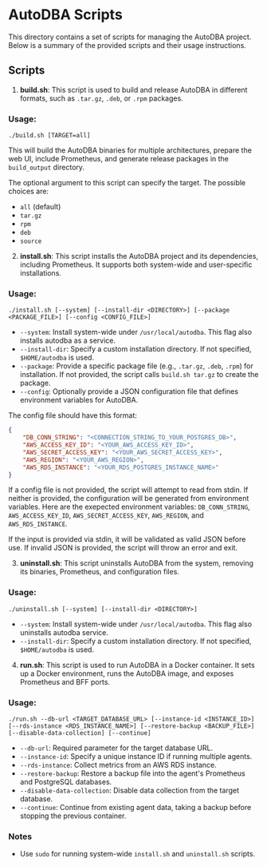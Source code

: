 
# AutoDBA Scripts

This directory contains a set of scripts for managing the AutoDBA project. Below is a summary of the provided scripts and their usage instructions.

## Scripts

1. **build.sh**: This script is used to build and release AutoDBA in different formats, such as `.tar.gz`, `.deb`, or `.rpm` packages.

### Usage:
```
./build.sh [TARGET=all]
```
This will build the AutoDBA binaries for multiple architectures, prepare the web UI, include Prometheus, and generate release packages in the `build_output` directory.

The optional argument to this script can specify the target. The possible choices are:
 - `all` (default)
 - `tar.gz`
 - `rpm`
 - `deb`
 - `source`

2. **install.sh**: This script installs the AutoDBA project and its dependencies, including Prometheus. It supports both system-wide and user-specific installations.

### Usage:
```
./install.sh [--system] [--install-dir <DIRECTORY>] [--package <PACKAGE_FILE>] [--config <CONFIG_FILE>]
```
- `--system`: Install system-wide under `/usr/local/autodba`. This flag also installs autodba as a service.
- `--install-dir`: Specify a custom installation directory. If not specified, `$HOME/autodba` is used.
- `--package`: Provide a specific package file (e.g., `.tar.gz`, `.deb`, `.rpm`) for installation. If not provided, the script calls `build.sh tar.gz` to create the package.
- `--config`: Optionally provide a JSON configuration file that defines environment variables for AutoDBA.

The config file should have this format:
```json
{
    "DB_CONN_STRING": "<CONNECTION_STRING_TO_YOUR_POSTGRES_DB>",
    "AWS_ACCESS_KEY_ID": "<YOUR_AWS_ACCESS_KEY_ID>",
    "AWS_SECRET_ACCESS_KEY": "<YOUR_AWS_SECRET_ACCESS_KEY>",
    "AWS_REGION": "<YOUR_AWS_REGION>",
    "AWS_RDS_INSTANCE": "<YOUR_RDS_POSTGRES_INSTANCE_NAME>"
}
```

If a config file is not provided, the script will attempt to read from stdin. If neither is provided, the configuration will be generated from environment variables. Here are the exepected environment variables: `DB_CONN_STRING`, `AWS_ACCESS_KEY_ID`, `AWS_SECRET_ACCESS_KEY`, `AWS_REGION`, and `AWS_RDS_INSTANCE`.

If the input is provided via stdin, it will be validated as valid JSON before use. If invalid JSON is provided, the script will throw an error and exit.

3. **uninstall.sh**: This script uninstalls AutoDBA from the system, removing its binaries, Prometheus, and configuration files.

### Usage:
```
./uninstall.sh [--system] [--install-dir <DIRECTORY>]
```
- `--system`: Install system-wide under `/usr/local/autodba`. This flag also uninstalls autodba service.
- `--install-dir`: Specify a custom installation directory. If not specified, `$HOME/autodba` is used.

4. **run.sh**: This script is used to run AutoDBA in a Docker container. It sets up a Docker environment, runs the AutoDBA image, and exposes Prometheus and BFF ports.

### Usage:
```
./run.sh --db-url <TARGET_DATABASE_URL> [--instance-id <INSTANCE_ID>] [--rds-instance <RDS_INSTANCE_NAME>] [--restore-backup <BACKUP_FILE>] [--disable-data-collection] [--continue]
```
- `--db-url`: Required parameter for the target database URL.
- `--instance-id`: Specify a unique instance ID if running multiple agents.
- `--rds-instance`: Collect metrics from an AWS RDS instance.
- `--restore-backup`: Restore a backup file into the agent's Prometheus and PostgreSQL databases.
- `--disable-data-collection`: Disable data collection from the target database.
- `--continue`: Continue from existing agent data, taking a backup before stopping the previous container.

### Notes
- Use `sudo` for running system-wide `install.sh` and `uninstall.sh` scripts.
